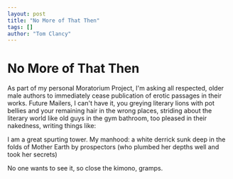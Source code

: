 ```yaml
---
layout: post
title: "No More of That Then"
tags: []
author: "Tom Clancy"
---
```


# No More of That Then

As part of my personal Moratorium Project, I'm asking all respected, older male authors to immediately cease publication of erotic passages in their works. Future Mailers, I can't have it, you greying literary lions with pot bellies and your remaining hair in the wrong places, striding about the literary world like old guys in the gym bathroom, too pleased in their nakedness, writing things like:

I am a great spurting tower. My manhood:
a white derrick sunk deep in the folds of Mother Earth by prospectors (who plumbed her depths well and took her secrets)

No one wants to see it, so close the kimono, gramps.
